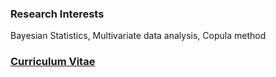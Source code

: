 ### Research Interests

Bayesian Statistics, Multivariate data analysis, Copula method

###  [Curriculum Vitae](CV_ZichenMa.pdf)
